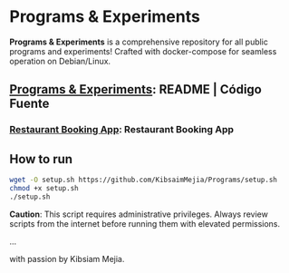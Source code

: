 # Programs & Experiments

**Programs & Experiments** is a comprehensive repository for all public programs and experiments! Crafted with docker-compose for seamless operation on Debian/Linux.

## [Programs & Experiments](https://kibsaimmejia.github.io/Programs): README | Código Fuente

### [Restaurant Booking App](https://kibsaimmejia.github.io/Programs/RestaurantBooking): Restaurant Booking App

## How to run

``` bash
wget -O setup.sh https://github.com/KibsaimMejia/Programs/setup.sh
chmod +x setup.sh
./setup.sh
```

**Caution**: This script requires administrative privileges. Always review scripts from the internet before running them with elevated permissions.

...

with passion by Kibsiam Mejia.
